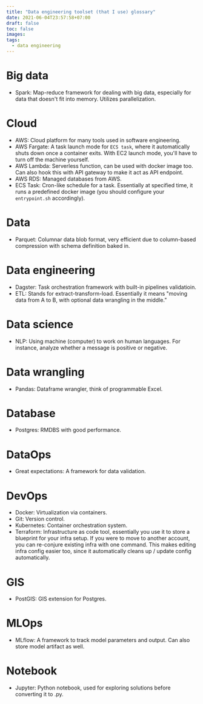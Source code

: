 ```yaml
---
title: "Data engineering toolset (that I use) glossary"
date: 2021-06-04T23:57:58+07:00
draft: false
toc: false
images:
tags:
  - data engineering
---
```


# Big data         
- Spark: Map-reduce framework for dealing with big data, especially for data that doesn't fit into memory. Utilizes parallelization.

# Cloud
- AWS: Cloud platform for many tools used in software engineering.
- AWS Fargate: A task launch mode for `ECS task`, where it automatically shuts down once a container exits. With EC2 launch mode, you'll have to turn off the machine yourself.
- AWS Lambda: Serverless function, can be used with docker image too. Can also hook this with API gateway to make it act as API endpoint.
- AWS RDS: Managed databases from AWS.
- ECS Task: Cron-like schedule for a task. Essentially at specified time, it runs a predefined docker image (you should configure your `entrypoint.sh` accordingly).        

# Data
- Parquet: Columnar data blob format, very efficient due to column-based compression with schema definition baked in.

# Data engineering
- Dagster: Task orchestration framework with built-in pipelines validatioin.
- ETL: Stands for extract-transform-load. Essentially it means "moving data from A to B, with optional data wrangling in the middle."

# Data science
- NLP: Using machine (computer) to work on human languages. For instance, analyze whether a message is positive or negative.

# Data wrangling
- Pandas: Dataframe wrangler, think of programmable Excel.
# Database
- Postgres: RMDBS with good performance.
# DataOps
- Great expectations: A framework for data validation.

# DevOps
- Docker: Virtualization via containers.
- Git: Version control.
- Kubernetes: Container orchestration system.
- Terraform: Infrastructure as code tool, essentially you use it to store a blueprint for your infra setup. If you were to move to another account, you can re-conjure existing infra with one command. This makes editing infra config easier too, since it automatically cleans up / update config automatically.

# GIS
- PostGIS: GIS extension for Postgres.

# MLOps
- MLflow: A framework to track model parameters and output. Can also store model artifact as well.

# Notebook
- Jupyter: Python notebook, used for exploring solutions before converting it to .py.
